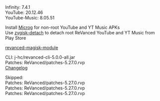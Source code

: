 Infinity: 7.4.1  
YouTube: 20.12.46  
YouTube-Music: 8.05.51  

Install [Microg](https://github.com/ReVanced/GmsCore/releases) for non-root YouTube and YT Music APKs  
Use [zygisk-detach](https://github.com/j-hc/zygisk-detach) to detach root ReVanced YouTube and YT Music from Play Store  

[revanced-magisk-module](https://github.com/j-hc/revanced-magisk-module)
  
CLI: j-hc/revanced-cli-5.0.0-all.jar  
Patches: ReVanced/patches-5.27.0.rvp  
[Changelog](https://github.com/ReVanced/revanced-patches/releases/tag/v5.27.0)  

Skipped:  
Patches: ReVanced/patches-5.27.0.rvp  
Patches: ReVanced/patches-5.27.0.rvp  
Patches: ReVanced/patches-5.27.0.rvp        
